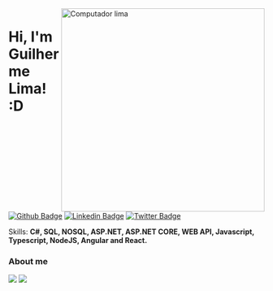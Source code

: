 <img src="https://image.freepik.com/free-vector/engineers-creating-robot-humanoid-speaking-hello-men-with-laptop-magnifier-cartoon-illustration_74855-14358.jpg" min-width="600px" max-width="400px" width="400px" align="right" alt="Computador lima">


# Hi, I'm Guilherme Lima! :D

[![Github Badge](https://img.shields.io/badge/-Github-000?style=flat-square&logo=Github&logoColor=white&link=https://github.com/guilima95)](https://github.com/guilima95)
[![Linkedin Badge](https://img.shields.io/badge/-LinkedIn-blue?style=flat-square&logo=Linkedin&logoColor=white&link=https://www.linkedin.com/in/guiplima95/)](https://www.linkedin.com/in/guiplima95/)
[![Twitter Badge](https://img.shields.io/badge/-Twitter-1ca0f1?style=flat-square&labelColor=1ca0f1&logo=twitter&logoColor=white&link=https://twitter.com/guiplima95)](https://twitter.com/guiplima95)

<p align="left">
  Skills: <strong>C#, SQL, NOSQL, ASP.NET, ASP.NET CORE, WEB API, Javascript, Typescript, NodeJS, Angular and React.</strong>
</p>



### About me



<p align="left">
  <a href="https://www.instagram.com/guiplima95/" alt="Instagram">
  <img src="https://img.shields.io/badge/-Instagram-DF0174?style=for-the-badge&logo=instagram&logoColor=white&link=https://www.instagram.com/guiplima95/"/></a>
  
  <a href="https://www.linkedin.com/in/guiplima95" alt="Linkedin">
  <img src="https://img.shields.io/badge/-Linkedin-0e76a8?style=for-the-badge&logo=Linkedin&logoColor=white&link=https://www.linkedin.com/in/guiplima95" /></a>

</p>  
